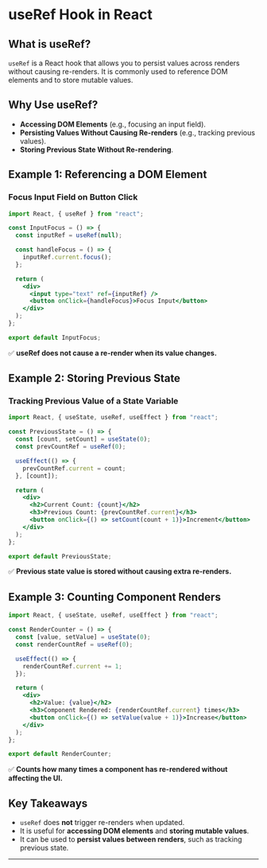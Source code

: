 # useRef Hook in React

## What is useRef?
`useRef` is a React hook that allows you to persist values across renders without causing re-renders. It is commonly used to reference DOM elements and to store mutable values.

## Why Use useRef?
- **Accessing DOM Elements** (e.g., focusing an input field).
- **Persisting Values Without Causing Re-renders** (e.g., tracking previous values).
- **Storing Previous State Without Re-rendering**.

## Example 1: Referencing a DOM Element
### **Focus Input Field on Button Click**
```jsx
import React, { useRef } from "react";

const InputFocus = () => {
  const inputRef = useRef(null);

  const handleFocus = () => {
    inputRef.current.focus();
  };

  return (
    <div>
      <input type="text" ref={inputRef} />
      <button onClick={handleFocus}>Focus Input</button>
    </div>
  );
};

export default InputFocus;
```
✅ **useRef does not cause a re-render when its value changes.**

## Example 2: Storing Previous State
### **Tracking Previous Value of a State Variable**
```jsx
import React, { useState, useRef, useEffect } from "react";

const PreviousState = () => {
  const [count, setCount] = useState(0);
  const prevCountRef = useRef(0);

  useEffect(() => {
    prevCountRef.current = count;
  }, [count]);

  return (
    <div>
      <h2>Current Count: {count}</h2>
      <h3>Previous Count: {prevCountRef.current}</h3>
      <button onClick={() => setCount(count + 1)}>Increment</button>
    </div>
  );
};

export default PreviousState;
```
✅ **Previous state value is stored without causing extra re-renders.**

## Example 3: Counting Component Renders
```jsx
import React, { useState, useRef, useEffect } from "react";

const RenderCounter = () => {
  const [value, setValue] = useState(0);
  const renderCountRef = useRef(0);

  useEffect(() => {
    renderCountRef.current += 1;
  });

  return (
    <div>
      <h2>Value: {value}</h2>
      <h3>Component Rendered: {renderCountRef.current} times</h3>
      <button onClick={() => setValue(value + 1)}>Increase</button>
    </div>
  );
};

export default RenderCounter;
```
✅ **Counts how many times a component has re-rendered without affecting the UI.**

## Key Takeaways
- `useRef` does **not** trigger re-renders when updated.
- It is useful for **accessing DOM elements** and **storing mutable values**.
- It can be used to **persist values between renders**, such as tracking previous state.

---